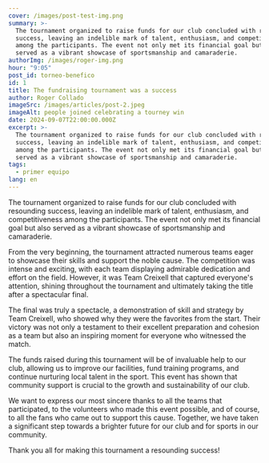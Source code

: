 ```yaml
---
cover: /images/post-test-img.png
summary: >-
  The tournament organized to raise funds for our club concluded with resounding
  success, leaving an indelible mark of talent, enthusiasm, and competitiveness
  among the participants. The event not only met its financial goal but also
  served as a vibrant showcase of sportsmanship and camaraderie.
authorImg: /images/roger-img.png
hour: "9:05"
post_id: torneo-benefico
id: 1
title: The fundraising tournament was a success
author: Roger Collado
imageSrc: /images/articles/post-2.jpeg
imageAlt: people joined celebrating a tourney win
date: 2024-09-07T22:00:00.000Z
excerpt: >-
  The tournament organized to raise funds for our club concluded with resounding
  success, leaving an indelible mark of talent, enthusiasm, and competitiveness
  among the participants. The event not only met its financial goal but also
  served as a vibrant showcase of sportsmanship and camaraderie.
tags:
  - primer equipo
lang: en
---
```


The tournament organized to raise funds for our club concluded with resounding success, leaving an indelible mark of talent, enthusiasm, and competitiveness among the participants. The event not only met its financial goal but also served as a vibrant showcase of sportsmanship and camaraderie.

From the very beginning, the tournament attracted numerous teams eager to showcase their skills and support the noble cause. The competition was intense and exciting, with each team displaying admirable dedication and effort on the field. However, it was Team Creixell that captured everyone's attention, shining throughout the tournament and ultimately taking the title after a spectacular final.

The final was truly a spectacle, a demonstration of skill and strategy by Team Creixell, who showed why they were the favorites from the start. Their victory was not only a testament to their excellent preparation and cohesion as a team but also an inspiring moment for everyone who witnessed the match.

The funds raised during this tournament will be of invaluable help to our club, allowing us to improve our facilities, fund training programs, and continue nurturing local talent in the sport. This event has shown that community support is crucial to the growth and sustainability of our club.

We want to express our most sincere thanks to all the teams that participated, to the volunteers who made this event possible, and of course, to all the fans who came out to support this cause. Together, we have taken a significant step towards a brighter future for our club and for sports in our community.

Thank you all for making this tournament a resounding success!
